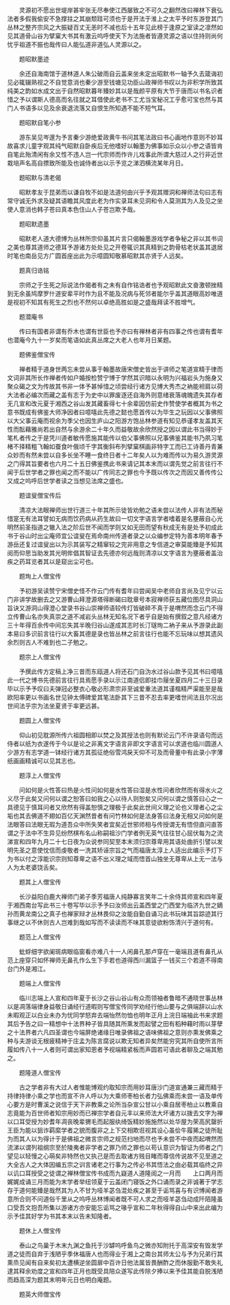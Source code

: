 <!-- { "loadSidebar": true } -->
　　灵源初不愿出世堤岸甚牢张无尽奉使江西屡致之不可久之翻然改曰禅林下衰弘法者多假我偷安不急撑拄之其崩颓跬可须也于是开法于淮上之太平予时东游登其门丛林之整齐宗风之大振疑百丈无恙时不减也后十五年见此榜于逢原之室读之凛然如见其道骨山谷为擘窠大书其有激云呜呼使天下为法施者皆遵灵源之语以住持则尚何忧乎祖道不振也哉传曰人能弘道非道弘人灵源以之。

　　题昭默墨迹

　　余还自海南馆于道林道人朱公破雨自云盖来坐未定出昭默书一轴予久去箴诲初见必辄辍熟视之不自觉意消也秦少游至钱塘见功臣山政禅师书叹以为非积学所致其纯美之韵如水成文出于自然昭默暮年臻妙其以是哉颜平原有大节于唐而以书名识者惜之予以谓斯人德高而名往就之耳借使此老书不工尤当宝秘况工乎愈可宝也然与其门人书语多以见及余衰退流落又自恨生所知遇不能不短气耳。

　　题昭默自笔小参

　　游东吴见岑邃为予言秦少游绝爱政黄牛书问其笔法政曰书心画地作意则不妙耳故喜求儿童字观其纯气昭默自卧疾后无他嗜好以翰墨为佛事如示众以小参之语皆肯自笔此殆清闲有余又性不违人岂一代宗师而作许儿戏事此所谓大慈过人之行非近世栽培声名高自摽致所能及也诚侍者出以示予览之涕泗横流某年月日。

　　题昭默与清老偈

　　昭默孝友于昆弟而以谦自牧不如是法道何由兴乎予观其赠洞和禅师法句曰志有常守诚无外求及疑其语瞻其风度此老为作实录耳未见洞和令人莫测其为人及见之坐使人意消也韩子苍曰真本色住山人子苍岂欺予哉。

　　题昭默遗墨

　　昭默老人道大德博为丛林所宗仰虽其片言只偈翰墨游戏学者争秘之非以其书词之美也尊其道师之德耳予游诸方处处见之开卷辄识其真精到之韵骨枯老状盖其退居时笔也南岳见方广圆首座出此为示噫圆知敬慕昭默其亦贤于人远矣。

　　题真归诰铭

　　宗师之于生死之际说法作偈者有之未有自作铭诰者也予观昭默此文奋激顿挫精到无余虽鸠摩罗什道安辈平时作为且不能及况病与死邻者能尔乎盖其道眼高妙唯道是视初不知其有死生之烈也不然何以卓绝高胜如是之盛哉拜读不胜增气。

　　题潜庵书

　　传曰有国者非谓有乔木也谓有世臣也予亦曰有禅林者非有四事之传也谓有耆年也潜庵今九十一岁矣而笔语如此真丛席之大老人也年月日某题。

　　题佛鉴僧宝传

　　禅者精于道身世两忘未尝从事于翰墨故唐宋僧史皆出于讲师之笔道宣精于律而文词非其所长作禅者传如户婚按检赞宁博于学然其识暗以永明为兴福岩头为施身又聚众碣之文为传故其书非一体予甚悼惜之顷尝经行诸方见博大秀杰之衲能袒肩以荷大法者必编次而藏之盖有志于为史中以罪废逐还自海外则意绪衰落魂魄遗失其存者无几宣和改元夏于湘西之谷山发其藏畜得七十余辈因仿前史作赞使学者概其为书之意书既成有佛鉴大师净因者曰噫嘻此先德之懿也愿首传以为毕生之玩因以父事佛照以大父事云庵而视余为季父也因生庐山之阳游方饱丛林参道有知见恭谨孝友盖其天性而酝藉雅尚若出自然与余游余二十年久而益敬故余欣然授之因以谓此书当得妙于笔札者传之于是凭川道者敏传愿施其能传以伯父事佛照以兄事佛鉴其能书乃夙习笔楮不择精粗飞翰如蚕食叶俄顷千字其衡斜布列擘窠棋画非特字工而已工诗善丹青兼众妙而有然未尝以自多长坐不睡一食终日者十二年矣人以为难而传以为易久游灵源之门得其旨要者也六月二十五日佛鉴携此书来请记其本末而以谓先觉之前言往行不闻于后世学者之罪也闻之而不能以广传同志之罪也今予既以传次之而因又善传传公又成之呜呼后世学者读之当想见法席之盛也。

　　题谊叟僧宝传后

　　清凉大法眼禅师出世行道三十年其所示徒皆劝勉之语未尝以法传人非有法而秘惜寔无有法耳譬如无病而饮药病从药生故曰一切文字语言学者嗜着是名壅蔽自心光明然前圣指道之辙入法之阶后世不闻而学则又如无田而望有秋成无有是处予初成此书于谷山时出尘庵师宜公谊叟在焉命南州传道者录之以众编参定特为善本明年春予游岳还复过谊叟出以为示其装写之精窜较之完非用意之专信道之审莫能臻是予知其阅而仰思当助发其光明侔倡其智证去先德亦何远哉则清凉以文字语言为壅蔽者盖治疾之药耳览者其以是窥出尘可也。

　　题珣上人僧宝传

　　予初游吴读赞宁宋僧史怪不作云门传有耆年曰尝闻吴中老师自言尚及见宁以云门非讲学故删去之又游曹山拜澄源塔得断碣曰耽章号本寂禅师获五藏位图尽具洞山旨诀又游洞山得澄心堂录书谷山崇禅师语较传灯皆破碎不真于是喟然而念云门不得立传曹山名亦失真崇之道不减岩头丛林无知名况下者乎自是始有撰叙之意凡经诸方三十年得百余传中间忘失其半晚归谷山遂成其志时长汀璲珣二衲子来从予游录此副本易曰多识前言往行以大畜其德是录也皆丛林之前言往行也能不忘玩味以想其遗风余烈则古人不难到也二子勉之。

　　题宗上人僧宝传

　　予撰此传方定稿上净三昔而东瓯道人将还石门自沩水过谷山款予见其书曰噫嘻此一代之博书先德前言往行具焉愿手录以示江南道侣即挂巾屦坐夏四月二十三日录毕以示予予叹曰夫弹冠必整衣心敬必形肃宗非至诚爱重法道其谨楷精严渠能至是哉欧阳率更以书画名世见钟太傅碑爱其笔法卧其下三昔不忍去率更嗜世间法且尔况出世间法乎宗为法坐夏贤于率更远甚。

　　题圆上人僧宝传

　　仰山初见耽源所传六祖圆相即以焚之及其授法也则有默论云门不许录语句而远侍者以纸为衣遂传于今以是论之非离文字语言非即文字语言可以求道也临川圆道人少游方有志学道一钵经行诸方其孤征绝俗雪鸿戾天仰不可及而骨董中有此录小字薄纸画画精诚可以见其志也。

　　题淳上人僧宝传

　　问如何是火性答曰热是火性问如何是水性答曰湿是水性问者欣然而有得水火之义尽于此矣又问何以谓之恕答曰如我之心以待人则恕矣又问何以谓之慎答曰心之一具德见于慎耳问者又欣然有得盖恕慎之理极于此矣此世间义理之论也义理者心之尘垢也其去佛道不翅如百亿天渊然昔者有问竹林如何是法身答曰法身无相又问如何是法眼答曰法眼无瑕为道吾众中所失笑者宜矣近世邪师相与传授谓无有悟但直问直答谓之于法中不生异见纷然棋布名山称嗣祖沙门学者例无英气往往甘心屈伏每为之流涕宣和四年九月二十七日夜为众说参同契至本末须归宗尊卑用其语处曲折引譬以发明先圣之意使忱信而虔敬者一洗其矫诬宗旨之气而福唐太淳上人适出此编示予灯下为书以付之淳能识宗则知尊卑之语不出义理之域而悟首山独坐无尊卑从上无一法与人为太老婆饶舌矣。

　　题其上人僧宝传

　　长沙益阳白鹿大禅师门弟子季芳福唐人纯静寡言笑年二十余侍其师宣和四年夏于湘西南台写此书三十卷写毕以示予予曰汝师出云盖西堂之门西堂为临济九世之嫡孙而黄龙南公之真子也禅家辩才丛林畏仰之汝能自勤自诵习此书玩味其旨踪迹其行事继之以不休则古人岂难到哉如写而不读读而不味其意徒欲粉饰清兴于道何有。

　　题范上人僧宝传

　　蚍蜉细字欲阑斑病眼临窗看亦难八十一人闲鼻孔那卢穿在一毫端且道有鼻孔从范上座穿只如怀禅师无鼻孔作么生下手若也道得西川漏篮子一钱买三个若道不得南台门外是湘江。

　　题端上人僧宝传

　　临川志端上人宣和四年夏于长沙之谷山谷山有众而领袖者鲁暗不通晓世事丛林以是凋落端律身益敬日诵经行道暇则写僧宝传同学劝经行他山要与之俱端辞以山水未暇观正以白业未办为忧同学怒弃去端怡然勿恤也明年正月上浣日端袖此书来求题其后予告之曰一精想中十法界种子皆具随其所熏发而起譬之田有稻种藉时雨以芽孽之十法界者六凡四圣谓也今端屏绝诸缘日唯录佛祖之语味佛祖之意则亦熏发佛乘之种与夫游谈无根疲精神于庄孟为陈言腐说以欺无知者异矣然能穷究其所自使所言所履如传八十一人者则可谓出家知恩者予视端精紧板而声圆若可语此者聊及之端其勉之。

　　题隆道人僧宝传

　　古之学者非有大过人者惟能博观约取知宗而用妙耳唐沙门道宣通兼三藏而精于持律持律小乘之学也而宣不许人呼以为大乘师枣柏长者力弘佛乘而未尝一语及单传心要方是时曹溪之说信于天下非教乘之论所当杂宣公甘以小乘自居枣柏止以教乘自志竟能为百世师者知宗用妙而已禅宗学者自元丰以来师法大坏诸方以拨去文字为禅以口耳受授为妙耆年凋丧晚辈猬毛而起服纨绮饭精妙施施然以处华屋为荣高尻罄折王臣为能以狙诈羁縻学者之貌而腹非之上下交相欺诳视其设心虽侩牛履狶之徒所耻为而其人以为得计于是佛祖之微言宗师之规范扫地而尽也予未尝不中夜而起喟然而流涕以谓列祖纲宗至於陵夷者非学者之罪乃师之罪也以苟认意识为智证为师者之门望见以轻慢之心萌矣非特然也又执己是而去取诸方贱目睹而尊信传说故不见至道之大全古人之大体因编五宗之训言诸老之行事为之传必书其悟法之由必载其临终之异以讥口耳授受之徒谓之禅林僧宝传书成而九嶷道人道隆阅之一月而　　上口两月而娓娓成诵三月而能为末学者举纽领夏于云盖闭门寝饭之外口诵而录之非诚著于学志存于道何能臻是哉然其为人不甘为哑羊苾刍混处疾之甚至于诟骂喜与有识博闻者游意所合则不问道俗千里从之呜呼丛林博闻者既不可人求之而哑羊苾刍动成阡陌隆虽口受吾文抱吾所集以游诸方亦安能忘诟骂之喙乎宣和二年秋得得自山中来出此编为示予佳其好学为书其本末以告未知隆者。

　　题休上人僧宝传

　　泰山之鸟巢于木末九渊之鱼托于沙罅呜呼鱼鸟之微亦知附托于高深安有毁发学道之徒而自弃于浅陋乎季休福唐人也而得业于湘上之南台其师太公与予为兄弟行其熏烝见闻有自来矣初太遭横逆坐圆扉中百许日他法属皆畏酬酢之而休服勤不敢失礼逮其释余劝度之宣和四年正月也既受具陪众遂写此传除夕捧以来予佳其能自脱浅陋而趋高深为题其末明年元日也明白庵题。

　　题英大师僧宝传

